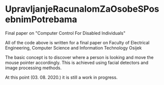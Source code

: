# UpravljanjeRacunalomZaOsobeSPosebnimPotrebama
Final paper on "Computer Control For Disabled Individuals"

All of the code above is written for a final paper on Faculty of Electrical Engineering, Computer Science and Information Technology Osijek

The basic concept is to discover where a person is looking and move the mouse pointer accordingly. This is achieved using facial detectors
and image processing methods.

At this point (03. 08. 2020.) it is still a work in progress.
